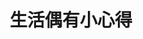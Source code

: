 ---
title: "生活偶有小心得"
description: "時間總是會過去!事情總是來不及!你只能努力記!"
image: 
weight: 3

# Badge style
style:
    background: 
    color: 

---